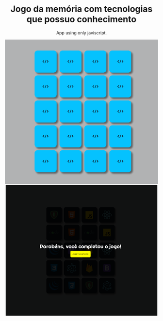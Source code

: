 <h1 align="center">
<br>
  Jogo da memória com tecnologias que possuo conhecimento
<br>
</h1>

<p align="center"> App using only javiscript.</p>

<div align="center">
  <img src="./github/jogo.gif" >
  <img src="./github/jogo.png" width="500px" >
</div>
